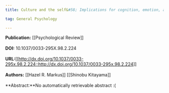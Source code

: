 ```yaml
---
title: Culture and the self&#58; Implications for cognition, emotion, and motivation.

tag: General Psychology

---
```


**Publication:** [[Psychological Review]]<br><br>**DOI:** 10.1037/0033-295X.98.2.224                                       
<br>**URL:**[[http://dx.doi.org/10.1037/0033-295x.98.2.224::http://dx.doi.org/10.1037/0033-295x.98.2.224]]<br><br>**Authors:** [[Hazel R. Markus]] [[Shinobu Kitayama]] <br><br>**Abstract:**No automatically retrievable abstract :(

